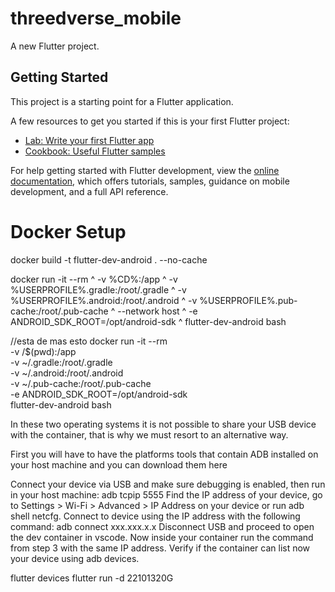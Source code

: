 # threedverse_mobile

A new Flutter project.

## Getting Started

This project is a starting point for a Flutter application.

A few resources to get you started if this is your first Flutter project:

- [Lab: Write your first Flutter app](https://docs.flutter.dev/get-started/codelab)
- [Cookbook: Useful Flutter samples](https://docs.flutter.dev/cookbook)

For help getting started with Flutter development, view the
[online documentation](https://docs.flutter.dev/), which offers tutorials,
samples, guidance on mobile development, and a full API reference.


# Docker Setup

docker build -t flutter-dev-android . --no-cache

docker run -it --rm ^
  -v %CD%:/app ^
  -v %USERPROFILE%\.gradle:/root/.gradle ^
  -v %USERPROFILE%\.android:/root/.android ^
  -v %USERPROFILE%\.pub-cache:/root/.pub-cache ^
  --network host ^
  -e ANDROID_SDK_ROOT=/opt/android-sdk ^
  flutter-dev-android bash

//esta de mas esto
docker run -it --rm \
  -v /$(pwd):/app \
  -v ~/.gradle:/root/.gradle \
  -v ~/.android:/root/.android \
  -v ~/.pub-cache:/root/.pub-cache \
  -e ANDROID_SDK_ROOT=/opt/android-sdk \
  flutter-dev-android bash

In these two operating systems it is not possible to share your USB device with the container, that is why we must resort to an alternative way.

First you will have to have the platforms tools that contain ADB installed on your host machine and you can download them here

Connect your device via USB and make sure debugging is enabled, then run in your host machine:
adb tcpip 5555
Find the IP address of your device, go to Settings > Wi-Fi > Advanced > IP Address on your device or run adb shell netcfg.
Connect to device using the IP address with the following command:
adb connect xxx.xxx.x.x
Disconnect USB and proceed to open the dev container in vscode.
Now inside your container run the command from step 3 with the same IP address.
Verify if the container can list now your device using adb devices.

flutter devices
flutter run -d 22101320G